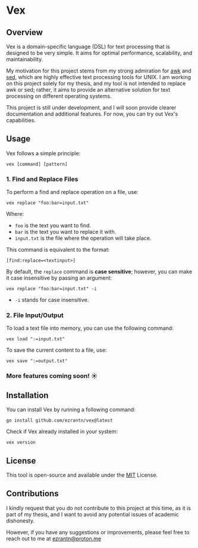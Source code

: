 # Vex

## Overview

Vex is a domain-specific language (DSL) for text processing that is designed to be very simple. It aims for optimal performance, scalability, and maintainability.

My motivation for this project stems from my strong admiration for [awk](https://www.gnu.org/software/gawk/manual/gawk.html) and [sed](https://www.gnu.org/software/sed/manual/sed.html), which are highly effective text processing tools for UNIX. I am working on this project solely for my thesis, and my tool is not intended to replace awk or sed; rather, it aims to provide an alternative solution for text processing on different operating systems.

This project is still under development, and I will soon provide clearer documentation and additional features. For now, you can try out Vex's capabilities.

## Usage

Vex follows a simple principle:

```shell
vex [command] [pattern]
```

### 1. Find and Replace Files

To perform a find and replace operation on a file, use:

```shell
vex replace "foo:bar=input.txt"
```

Where:

- `foo` is the text you want to find.
- `bar` is the text you want to replace it with.
- `input.txt` is the file where the operation will take place.
  
This command is equivalent to the format:

```shell
[find:replace=<textinput>]
```

By default, the `replace` command is **case sensitive**; however, you can make it case insensitive by passing an argument:

```shell
vex replace "foo:bar=input.txt" -i
```

- `-i` stands for case insensitive.

### 2. File Input/Output

To load a text file into memory, you can use the following command:

```shell
vex load ":=input.txt"
```

To save the current content to a file, use:

```shell
vex save ":=output.txt"
```

### More features coming soon! ☀️

## Installation

You can install Vex by running a following command:

```shell
go install github.com/ezrantn/vex@latest
```

Check if Vex already installed in your system:

```shell
vex version
```

## License

This tool is open-source and available under the [MIT](https://github.com/ezrantn/vex/blob/main/LICENSE) License.

## Contributions

I kindly request that you do not contribute to this project at this time, as it is part of my thesis, and I want to avoid any potential issues of academic dishonesty. 

However, if you have any suggestions or improvements, please feel free to reach out to me at [ezrantn@proton.me](mailto:ezrantn@proton.me)